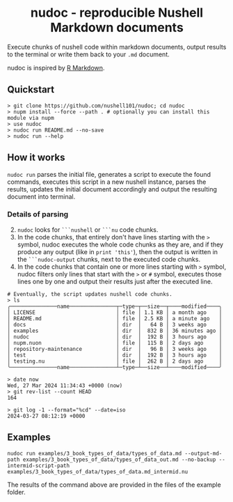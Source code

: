 <h1 align="center">nudoc - reproducible Nushell Markdown documents</h1>

Execute chunks of nushell code within markdown documents, output results to the terminal or write them back to your `.md` document.

nudoc is inspired by [R Markdown](https://bookdown.org/yihui/rmarkdown/basics.html#basics).

## Quickstart

```nushell no-run
> git clone https://github.com/nushell101/nudoc; cd nudoc
> nupm install --force --path . # optionally you can install this module via nupm
> use nudoc
> nudoc run README.md --no-save
> nudoc run --help
```

## How it works

`nudoc run` parses the initial file, generates a script to execute the found commands, executes this script in a new nushell instance, parses the results, updates the initial document accordingly and output the resulting document into terminal.

### Details of parsing

2. `nudoc` looks for ` ```nushell ` or ` ```nu ` code chunks.
3. In the code chunks, that entirely don't have lines starting with the `>` symbol, nudoc executes the whole code chunks as they are, and if they produce any output (like in `print 'this'`), then the output is written in the ` ```nudoc-output ` chunks, next to the executed code chunks.
4. In the code chunks that contain one or more lines starting with `>` symbol, nudoc filters only lines that start with the `>` or `#` symbol, executes those lines one by one and output their results just after the executed line.

```nushell
# Eventually, the script updates nushell code chunks.
> ls
╭───────────────name───────────────┬─type─┬──size──┬────modified────╮
│ LICENSE                          │ file │ 1.1 KB │ a month ago    │
│ README.md                        │ file │ 2.5 KB │ a minute ago   │
│ docs                             │ dir  │   64 B │ 3 weeks ago    │
│ examples                         │ dir  │  832 B │ 36 minutes ago │
│ nudoc                            │ dir  │  192 B │ 3 hours ago    │
│ nupm.nuon                        │ file │  115 B │ 2 days ago     │
│ repository-maintenance           │ dir  │   96 B │ 3 weeks ago    │
│ test                             │ dir  │  192 B │ 3 hours ago    │
│ testing.nu                       │ file │  262 B │ 2 days ago     │
╰───────────────name───────────────┴─type─┴──size──┴────modified────╯

> date now
Wed, 27 Mar 2024 11:34:43 +0000 (now)
> git rev-list --count HEAD
164

> git log -1 --format="%cd" --date=iso
2024-03-27 08:12:19 +0000
```

## Examples

```nushell no-run
nudoc run examples/3_book_types_of_data/types_of_data.md --output-md-path examples/3_book_types_of_data/types_of_data_out.md --no-backup --intermid-script-path examples/3_book_types_of_data/types_of_data.md_intermid.nu
```

The results of the command above are provided in the files of the example folder.

